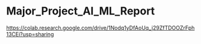 # Major_Project_AI_ML_Report
https://colab.research.google.com/drive/1Nodq1yDfAoUq_j29ZfTDOOZrFph13CEi?usp=sharing
